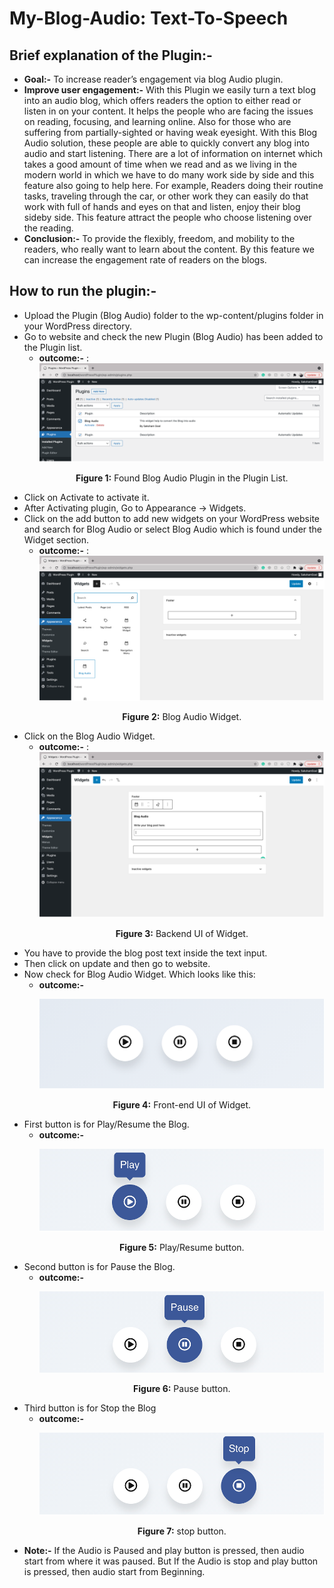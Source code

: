 # My-Blog-Audio: Text-To-Speech
## Brief explanation of the Plugin:-
- **Goal:-** To increase reader’s engagement via blog Audio plugin.
- **Improve user engagement:-** With this Plugin we easily turn a text blog into an audio blog, which offers readers the option to either read or listen in on your content. It helps the people who are facing the issues on reading, focusing, and learning online. Also for those who are suffering from partially-sighted or having weak eyesight. With this Blog Audio solution, these people are able to quickly convert any blog into audio and start listening. There are a lot of information on internet which takes a good amount of time when we read and as we living in the modern world in which we have to do many work side by side and this feature also going to help here. For example, Readers doing their routine tasks, traveling through the car, or other work they can easily do that work with full of hands and eyes on that and listen, enjoy their blog sideby side. This feature attract the people who choose listening over the reading. 
- **Conclusion:-** To provide the flexibly, freedom, and mobility to the readers, who really want to learn about the content. By this feature we can increase the engagement rate of readers on the blogs.
## **How to run the plugin:-** 
- Upload the Plugin (Blog Audio) folder to the wp-content/plugins folder in your
WordPress directory.
- Go to website and check the new Plugin (Blog Audio) has been added to the Plugin
list.
  - **outcome:-** : 
      ![alt text](https://github.com/SakshamGoel15/My-Blog-Audio/blob/main/images/Picture%201.png?raw=true)
     <p align="center"> <strong>Figure 1:</strong> Found Blog Audio Plugin in the Plugin List.</p>
- Click on Activate to activate it.
- After Activating plugin, Go to Appearance -> Widgets.
- Click on the add button to add new widgets on your WordPress website and search for Blog Audio or select Blog Audio which is found under the Widget section.
  - **outcome:-** : 
      ![alt text](https://github.com/SakshamGoel15/My-Blog-Audio/blob/main/images/Picture%202.png?raw=true)
     <p align="center"> <strong>Figure 2:</strong> Blog Audio Widget.</p>
- Click on the Blog Audio Widget.
  - **outcome:-** : 
      ![alt text](https://github.com/SakshamGoel15/My-Blog-Audio/blob/main/images/Picture%203.png?raw=true)
     <p align="center"> <strong>Figure 3:</strong> Backend UI of Widget.</p>
- You have to provide the blog post text inside the text input.
- Then click on update and then go to website.
-  Now check for Blog Audio Widget. Which looks like this:
   - **outcome:-** <br/>
      <p align="center">
      <img src="https://github.com/SakshamGoel15/My-Blog-Audio/blob/main/images/Picture%204.png" />
      </p>
      <p align="center"> <strong>Figure 4:</strong> Front-end UI of Widget.</p>
-  First button is for Play/Resume the Blog.
   - **outcome:-** <br/>
      <p align="center">
      <img src="https://github.com/SakshamGoel15/My-Blog-Audio/blob/main/images/Picture%205.png" />
      </p>
      <p align="center"> <strong>Figure 5:</strong> Play/Resume button.</p>
-   Second button is for Pause the Blog.
    - **outcome:-** <br/>
      <p align="center">
      <img src="https://github.com/SakshamGoel15/My-Blog-Audio/blob/main/images/Picture%206.png" />
      </p>
      <p align="center"> <strong>Figure 6:</strong> Pause button.</p>
-  Third button is for Stop the Blog
   - **outcome:-** <br/>
      <p align="center">
      <img src="https://github.com/SakshamGoel15/My-Blog-Audio/blob/main/images/Picture%207.png" />
      </p>
      <p align="center"> <strong>Figure 7:</strong> stop button.</p>
- **Note:-** If the Audio is Paused and play button is pressed, then audio start from where it was
paused. But If the Audio is stop and play button is pressed, then audio start from
Beginning. 
